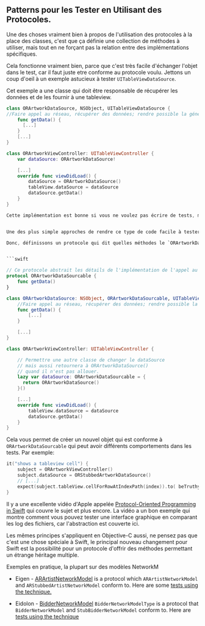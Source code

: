 ## Patterns pour les Tester en Utilisant des Protocoles.

Une des choses vraiment bien à propos de l'utilisation des protocoles à la place des classes, c'est que ça définie une collection de méthodes à utiliser, mais tout en ne forçant pas la relation entre des implémentations spécifiques.

Cela fonctionne vraiment bien, parce que c'est très facile d'échanger l'objet dans le test, car il faut juste etre conforme au protocole voulu.
Jettons un coup d'oeil à un exemple astucieux à tester `UITableViewDataSource`.

Cet exemple a une classe qui doit être responsable de récupérer les données et de les fournir à une tableview.

``` swift
class ORArtworkDataSource, NSObject, UITableViewDataSource {
//Faire appel au réseau, récupérer des données; rendre possible la génération de cellules
    func getData() {
      [...]
    }
    [...]
}

class ORArtworkViewController: UITableViewController {
    var dataSource: ORArtworkDataSource!

    [...]
    override func viewDidLoad() {
        dataSource = ORArtworkDataSource()
        tableView.dataSource = dataSource
        dataSource.getData()
    }
}

Cette implémentation est bonne si vous ne voulez pas écrire de tests, mais cela devient compliqué pour trouver un moyen d'y insérer et effectuer vos tests tout en respectant le comportement voulu avec cette façon de faire.'


Une des plus simple approches de rendre ce type de code facile à tester est d'utiliser l'initialisation lazy et un protocole pour définir les attentes, mais pas l'implémentation.

Donc, définissons un protocole qui dit quelles méthodes le `ORArtworkDataSource` doit avoir et seulement alors laissons `ORArtworkViewController` savoir si ça communique avec quelque chose qui est conforme à ce protocole. 


```swift

// Ce protocole abstrait les détails de l'implémentation de l'appel au réseau
protocol ORArtworkDataSourcable {
    func getData()
}

class ORArtworkDataSource: NSObject, ORArtworkDataSourcable, UITableViewDataSource {
	//Faire appel au réseau, récupérer des données; rendre possible la génération de cellules
    func getData() {
        [...]
    }

    [...]
}

class ORArtworkViewController: UITableViewController {

    // Permettre une autre classe de changer le dataSource
    // mais aussi retournera à ORArtworkDataSource()
    // quand il n'est pas allouer.
    lazy var dataSource: ORArtworkDataSourcable = {
      return ORArtworkDataSource()
    }()

    [...]
    override func viewDidLoad() {
        tableView.dataSource = dataSource
        dataSource.getData()
    }
}

```

Cela vous permet de créer un nouvel objet qui est conforme à `ORArtworkDataSourcable` qui peut avoir différents comportements dans les tests. Par exemple:

```swift
it("shows a tableview cell") {
    subject = ORArtworkViewController()
    subject.dataSource = ORStubbedArtworkDataSource()
    // [...]
    expect(subject.tableView.cellForRowAtIndexPath(index)).to( beTruthy() )
}
```

Il y a une excellente vidéo d'Apple appelée [Protocol-Oriented Programming in Swift](https://developer.apple.com/videos/play/wwdc2015/408/) qui couvre le sujet et plus encore. La vidéo a un bon exemple qui montre comment vous pouvez tester une interface graphique en comparant les log des fichiers, car l'abstraction est couverte ici.

Les mêmes principes s'appliquent en Objective-C aussi, ne pensez pas que c'est une chose spéciale à Swift, le principal nouveau changement pour Swift est la possibilité pour un protocole d'offrir des méthodes permettant un étrange héritage multiple.

Exemples en pratique, la plupart sur des modèles NetworkM

* Eigen - [ARArtistNetworkModel](https://github.com/artsy/eigen/blob/da011cb4e0cd45e9148e89b92a4021ea3651753f/Artsy/Networking/Network_Models/ARArtistNetworkModel.h) is a protocol which `ARArtistNetworkModel` and `ARStubbedArtistNetworkModel` conform to. Here are some [tests using the technique.](https://github.com/artsy/eigen/blob/da011cb4e0cd45e9148e89b92a4021ea3651753f/Artsy_Tests/View_Controller_Tests/Artist/ARArtistViewControllerTests.m#L25)

* Eidolon - [BidderNetworkModel](https://github.com/artsy/eidolon/blob/16867a8de52fdf24db07937be003b6104c0ee5e9/Kiosk/Bid%20Fulfillment/BidderNetworkModel.swift) `BidderNetworkModelType` is a protocol that `BidderNetworkModel` and `StubBidderNetworkModel` conform to. Here are [tests using the technique](https://github.com/artsy/eidolon/blob/16867a8de52fdf24db07937be003b6104c0ee5e9/KioskTests/Bid%20Fulfillment/LoadingViewModelTests.swift)
